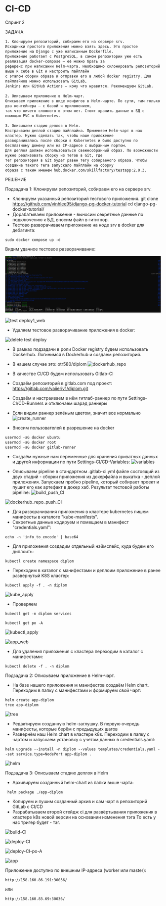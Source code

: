 # CI-CD

Спринт 2

ЗАДАЧА

```
1. Клонируем репозиторий, собираем его на сервере srv.
Исходники простого приложения можно взять здесь. Это простое приложение на Django с уже написанным Dockerfile. 
Приложение работает с PostgreSQL, в самом репозитории уже есть реализация docker-compose — её можно брать за 
референс при написании Helm-чарта. Необходимо склонировать репозиторий выше к себе в Git и настроить пайплайн 
с этапом сборки образа и отправки его в любой docker registry. Для пайплайнов можно использовать GitLab, 
Jenkins или GitHub Actions — кому что нравится. Рекомендуем GitLab.

2. Описываем приложение в Helm-чарт.
Описываем приложение в виде конфигов в Helm-чарте. По сути, там только два контейнера — с базой и приложением, 
так что ничего сложного в этом нет. Стоит хранить данные в БД с помощью PVC в Kubernetes.

3. Описываем стадию деплоя в Helm.
Настраиваем деплой стадию пайплайна. Применяем Helm-чарт в наш кластер. Нужно сделать так, чтобы наше приложение 
разворачивалось после сборки в Kubernetes и было доступно по бесплатному домену или на IP-адресе с выбранным портом.
Для деплоя должен использоваться свежесобранный образ. По возможности нужно реализовать сборку из тегов в Git, где 
тег репозитория в Git будет равен тегу собираемого образа. Чтобы создание такого тега запускало пайплайн на сборку 
образа c таким именем hub.docker.com/skillfactory/testapp:2.0.3.
```

РЕШЕНИЕ

Подзадача 1: Клонируем репозиторий, собираем его на сервере srv.
  - Клонируем указанный репозиторий тестового приложения.
  git clone https://github.com/vinhlee95/django-pg-docker-tutorial
  cd django-pg-docker-tutorial/
  - Дорабатываем приложение - выносим секретные данные по подключению к БД, вносим файл 
  в гитигнор. 
  - Тестово разворачиваем приложение на ноде srv в docker для дебагинга:
  ```
  sudo docker compose up -d
  ```
  Видим удачное тестовое разворачивание:

![test deploy1](https://github.com/dilitrium/screendiplom/blob/5ab6d4adde84a7dca1ea5d9ead123458d47b3734/ci/test%20deploy1.png)


![test deploy1_web](https://github.com/vajierik/CI-CD/assets/150177457/db4480d8-2ea4-443d-84c8-1237fc84d5c0)



  - Удаляем тестовое разворачивание приложения в docker:

  ![delete test deploy](https://github.com/vajierik/CI-CD/assets/150177457/2f98bd8e-2d0b-45ac-9ab9-9dcf6a1806e6)

  

  - В рамках подзадачи в роли Docker registry будем использовать Dockerhub. Логинимся в Dockerhub и создаем репозиторий.
  - В нашем случае это: otr580/diplom
![dockerhub_repo](https://github.com/vajierik/CI-CD/assets/150177457/97ceae9b-8fa2-4e57-b8dc-e2e829901027)

  
  - В качестве CI/CD будем использовать Gitlab-CI
  - Создаём репозиторий в gitlab.com под проект: https://gitlab.com/vajieriy1/diplom.git
  - Создаём и настраиваем в нём гитлаб-раннер по пути Settings-CI/CD-Runners и отключаем шарэд раннеры
  - Если видим раннер зелёным цветом, значит все нормально
![create_runner](https://github.com/vajierik/CI-CD/assets/150177457/61c6f44d-1dca-4730-93f2-effa25eba359)


  - Вносим пользователей в разрешение на docker
  ```
  usermod -aG docker ubuntu
  usermod -aG docker root
  usermod -aG docker gitlab-runner
  ```
  - Создаём нужные нам переменные для хранения приватных данных и другой информации по пути Settings-CI/CD-Variables:
![variables](https://github.com/vajierik/CI-CD/assets/150177457/1e6bf93d-2e55-48f7-92cb-9609624a0c17)


  - Описываем pipeline в стандартном .gitlab-ci.yml файле состоящий из двух стадий - сборки приложения из докерфайла и выкатка - деплой приложения. Запускаем пробно pipeline, который собирает
    проект и пушит его как артефакт в докер хаб. Результат тестовой работы pipeline:
![build_push_CI](https://github.com/vajierik/CI-CD/assets/150177457/29a20680-2ed4-4738-8c78-a0bcf1c20923)


![dockerhub_repo_push_CI](https://github.com/vajierik/CI-CD/assets/150177457/b5a0600f-a77e-4388-a4fb-bf6047f542e5)



  - Для разворачивания приложения в  кластере kubernetes пишем манифесты в каталоге "kube-manifests".
  - Секретные данные кодируем и помещаем в манифест "credentials.yaml":
  ```
  echo -n 'info_to_encode' | base64
  ```
  - Для приложения создадим отдельный нэймспейс, куда будем его диплоить:
  ```
  kubectl create namespace diplom
  ```
  - Переходим в каталог с манифестами и деплоим приложение в ранее развёрнутый K8S кластер:
  ```
  kubectl apply -f . -n diplom 
  ```
![kube_apply](https://github.com/vajierik/CI-CD/assets/150177457/6e7ae366-7ab8-4ae6-8a9f-9ca3b222240b)


  - Проверяем
  ```
  kubectl get -n diplom services 
  ```

  ```
  kubectl get po -A
  ```


![kubectl_apply](https://github.com/vajierik/CI-CD/assets/150177457/98e1e350-bf8a-400f-87b1-886c42b7b02b)


![app_web](https://github.com/vajierik/CI-CD/assets/150177457/0b6da1cc-1912-433b-acc7-01908e4aaed6)



  - Для удаления приложения с кластера переходим в каталог с манифестами:
  ```
  kubectl delete -f . -n diplom 
  ```
Подзадача 2: Описываем приложение в Helm-чарт.
  - На базе нашего приложения м манифестов создаём Helm chart. Переходим в папку с манифестами и формируем свой чарт:
  ```
  helm create app-diplom
  tree app-diplom
  ```
![tree](https://github.com/vajierik/CI-CD/assets/150177457/160d4707-3d57-4e9b-a669-8599ffbb9878)

  - Редактируем созданную helm-заглушку. В первую очередь манифесты, которые берём с предыдущих шагов
  - Развернём наш Helm chart в кластере k8s. Переходим в папку c чартом и запускаем установку с учетом данных в credentials.yaml:
  ```
  helm upgrade --install -n diplom --values templates/credentials.yaml --set service.type=NodePort app-diplom .
  ```
![helm](https://github.com/vajierik/CI-CD/assets/150177457/cddc7a31-47de-4e15-9313-0134e903c0bd)

Подзадача 3: Описываем стадию деплоя в Helm
  - Архивируем созданный helm-chart из папки выше чарта:
  ```
   helm package ./app-diplom
  ```
  - Копируем и пушим созданный архив и сам чарт в репозиторий GitLab c CI/CD
  - Разрабатываем второй стейдж ci для развёртывания приложения в кластере k8s новой версии на основании изменения тэга
  То есть у нас тригер будет - тэг.

![build-CI](https://github.com/vajierik/CI-CD/assets/150177457/bbe73bc8-cbe4-437a-925a-75f1ea2b2148)

![deploy-CI](https://github.com/vajierik/CI-CD/assets/150177457/c8225330-b89c-43a8-bcae-8e8809b80152)

![deploy-CI-po-A](https://github.com/vajierik/CI-CD/assets/150177457/2aad03ae-7f1f-4d7f-8352-1b05eb10a8c2)

![app](https://github.com/vajierik/CI-CD/assets/150177457/57fbcd2d-b010-49b1-b304-da5d2bfd228e)


Приложение доступно по внешним IP-адреса (worker или master):
  ```
 http://158.160.86.191:30036/
  ```
или
  ```
  http://158.160.83.69:30036/
  ```
